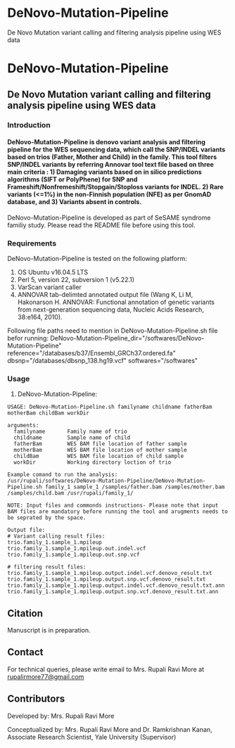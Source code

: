 # DeNovo-Mutation-Pipeline
De Novo Mutation variant calling and filtering analysis pipeline using WES data

# DeNovo-Mutation-Pipeline
## De Novo Mutation variant calling and filtering analysis pipeline using WES data
### Introduction
#### DeNovo-Mutation-Pipeline is denovo variant analysis and filtering pipeline for the WES sequencing data, which call the SNP/INDEL variants based on trios (Father, Mother and Child) in the family. This tool filters SNP/INDEL variants by referring Annovar tool text file based on three main criteria : 1) Damaging variants based on in silico predictions algorithms (SIFT or PolyPhene) for SNP and Frameshift/Nonfremeshift/Stopgain/Stoploss variants for INDEL. 2) Rare variants (<=1%) in the non-Finnish population (NFE) as per GnomAD database, and 3) Variants absent in controls.

DeNovo-Mutation-Pipeline is developed as part of SeSAME syndrome familiy study. Please read the README file before using this tool.

### Requirements
DeNovo-Mutation-Pipeline is tested on the following platform:
1. OS Ubuntu v16.04.5 LTS
2. Perl 5, version 22, subversion 1 (v5.22.1)
3. VarScan variant caller
4. ANNOVAR tab-delimted annotated output file (Wang K, Li M, Hakonarson H. ANNOVAR: Functional annotation of genetic variants from next-generation sequencing data, Nucleic Acids Research, 38:e164, 2010).

Following file paths need to mention in DeNovo-Mutation-Pipeline.sh file befor running:
DeNovo-Mutation-Pipeline_dir="/softwares/DeNovo-Mutation-Pipeline"
reference="/databases/b37/Ensembl_GRCh37.ordered.fa"
dbsnp="/databases/dbsnp_138.hg19.vcf"
softwares="/softwares"

### Usage
1) DeNovo-Mutation-Pipeline:
```
USAGE: DeNovo-Mutation-Pipeline.sh familyname childname fatherBam motherBam childBam workDir

arguments:
  familyname       Family name of trio
  childname        Sample name of child
  fatherBam        WES BAM file location of father sample 
  motherBam        WES BAM file location of mother sample
  childBam         WES BAM file location of child sample
  workDir          Working directory loction of trio
  
Example comand to run the analysis: 
/usr/rupali/softwares/DeNovo-Mutation-Pipeline/DeNovo-Mutation-Pipeline.sh family_1 sample_1 /samples/father.bam /samples/mother.bam /samples/child.bam /usr/rupali/family_1/

NOTE: Input files and commonds instructions- Please note that input BAM files are mandatory before running the tool and arugments needs to be seprated by the space.

Output file: 
# Variant calling result files:
trio.family_1.sample_1.mpileup
trio.family_1.sample_1.mpileup.out.indel.vcf
trio.family_1.sample_1.mpileup.out.snp.vcf

# filtering result files:
trio.family_1.sample_1.mpileup.output.indel.vcf.denovo_result.txt
trio.family_1.sample_1.mpileup.output.snp.vcf.denovo_result.txt
trio.family_1.sample_1.mpileup.output.indel.vcf.denovo_result.txt.ann
trio.family_1.sample_1.mpileup.output.snp.vcf.denovo_result.txt.ann

```
## Citation
Manuscript is in preparation.

## Contact
For technical queries, please write email to Mrs. Rupali Ravi More at rupalirmore77@gmail.com

## Contributors
Developed by: Mrs. Rupali Ravi More

Conceptualized by: Mrs. Rupali Ravi More and Dr. Ramkrishnan Kanan, Associate Research Scientist, Yale University (Supervisor)

